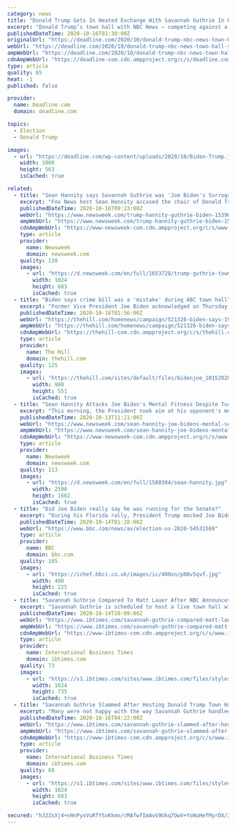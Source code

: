 ```yaml
---
category: news
title: "Donald Trump Gets In Heated Exchange With Savannah Guthrie In Opener To NBC News Town Hall"
excerpt: "Donald Trump’s town hall with NBC News — competing against a similar event with Joe Biden on ABC News — opened with a contentious series of questions with moderator Savannah"
publishedDateTime: 2020-10-16T01:30:00Z
originalUrl: "https://deadline.com/2020/10/donald-trump-nbc-news-town-hall-savannah-guthrie-1234598497/"
webUrl: "https://deadline.com/2020/10/donald-trump-nbc-news-town-hall-savannah-guthrie-1234598497/"
ampWebUrl: "https://deadline.com/2020/10/donald-trump-nbc-news-town-hall-savannah-guthrie-1234598497/amp/"
cdnAmpWebUrl: "https://deadline-com.cdn.ampproject.org/c/s/deadline.com/2020/10/donald-trump-nbc-news-town-hall-savannah-guthrie-1234598497/amp/"
type: article
quality: 65
heat: -1
published: false

provider:
  name: Deadline.com
  domain: deadline.com

topics:
  - Election
  - Donald Trump

images:
  - url: "https://deadline.com/wp-content/uploads/2020/10/Biden-Trump.jpg?w=1000"
    width: 1000
    height: 563
    isCached: true

related:
  - title: "Sean Hannity says Savannah Guthrie was 'Joe Biden's Surrogate' in Trump Town Hall 'Ambush'"
    excerpt: "Fox News host Sean Hannity accused the chair of Donald Trump's televised town hall of acting as Joe Biden's \"surrogate,\" claiming the president had been \"ambushed\" when challenged over previous comments he made on the subject of white supremacy."
    publishedDateTime: 2020-10-16T09:23:00Z
    webUrl: "https://www.newsweek.com/trump-hannity-guthrie-biden-1539659"
    ampWebUrl: "https://www.newsweek.com/trump-hannity-guthrie-biden-1539659?amp=1"
    cdnAmpWebUrl: "https://www-newsweek-com.cdn.ampproject.org/c/s/www.newsweek.com/trump-hannity-guthrie-biden-1539659?amp=1"
    type: article
    provider:
      name: Newsweek
      domain: newsweek.com
    quality: 130
    images:
      - url: "https://d.newsweek.com/en/full/1653728/trump-guthrie-town-hall.jpg"
        width: 1024
        height: 683
        isCached: true
  - title: "Biden says crime bill was a 'mistake' during ABC town hall"
    excerpt: "Former Vice President Joe Biden acknowledged on Thursday that his support for a crime bill that is widely blamed for increasing mass incarceration of people of color was a mistake, but defended some aspects of the measure."
    publishedDateTime: 2020-10-16T01:56:00Z
    webUrl: "https://thehill.com/homenews/campaign/521326-biden-says-1994-crime-bill-was-a-mistake-during-abc-town-hall"
    ampWebUrl: "https://thehill.com/homenews/campaign/521326-biden-says-1994-crime-bill-was-a-mistake-during-abc-town-hall?amp"
    cdnAmpWebUrl: "https://thehill-com.cdn.ampproject.org/c/s/thehill.com/homenews/campaign/521326-biden-says-1994-crime-bill-was-a-mistake-during-abc-town-hall?amp"
    type: article
    provider:
      name: The Hill
      domain: thehill.com
    quality: 125
    images:
      - url: "https://thehill.com/sites/default/files/bidenjoe_10152020_gettyimages.jpg"
        width: 980
        height: 551
        isCached: true
  - title: "Sean Hannity Attacks Joe Biden's Mental Fitness Despite Tucker Carlson Saying Tactic Won't Work"
    excerpt: "This morning, the President took aim at his opponent's mental stability once again in a tweet lambasting Biden for mistakingly saying he was running for senate."
    publishedDateTime: 2020-10-13T11:21:00Z
    webUrl: "https://www.newsweek.com/sean-hannity-joe-bidens-mental-senile-tucker-carlson-mistake-trump-1538587"
    ampWebUrl: "https://www.newsweek.com/sean-hannity-joe-bidens-mental-senile-tucker-carlson-mistake-trump-1538587?amp=1"
    cdnAmpWebUrl: "https://www-newsweek-com.cdn.ampproject.org/c/s/www.newsweek.com/sean-hannity-joe-bidens-mental-senile-tucker-carlson-mistake-trump-1538587?amp=1"
    type: article
    provider:
      name: Newsweek
      domain: newsweek.com
    quality: 113
    images:
      - url: "https://d.newsweek.com/en/full/1580304/sean-hannity.jpg"
        width: 2500
        height: 1662
        isCached: true
  - title: "Did Joe Biden really say he was running for the Senate?"
    excerpt: "During his Florida rally, President Trump mocked Joe Biden, claiming that his rival told supporters he was running for the US Senate. Here's what Biden said in full. Did Joe Biden really say he was running for the Senate?"
    publishedDateTime: 2020-10-14T01:28:00Z
    webUrl: "https://www.bbc.com/news/av/election-us-2020-54531569"
    type: article
    provider:
      name: BBC
      domain: bbc.com
    quality: 105
    images:
      - url: "https://ichef.bbci.co.uk/images/ic/400xn/p08v5qvf.jpg"
        width: 400
        height: 225
        isCached: true
  - title: "Savannah Guthrie Compared To Matt Lauer After NBC Announces Trump Town Hall"
    excerpt: "Savannah Guthrie is scheduled to host a live town hall with President Donald Trump, and the internet is not happy about it. After Trump tested positive for COVID-19, his second debate with democratic presidential nominee Joe Biden was switched to a virtual event."
    publishedDateTime: 2020-10-14T20:09:00Z
    webUrl: "https://www.ibtimes.com/savannah-guthrie-compared-matt-lauer-after-nbc-announces-trump-town-hall-3062211"
    ampWebUrl: "https://www.ibtimes.com/savannah-guthrie-compared-matt-lauer-after-nbc-announces-trump-town-hall-3062211?amp=1"
    cdnAmpWebUrl: "https://www-ibtimes-com.cdn.ampproject.org/c/s/www.ibtimes.com/savannah-guthrie-compared-matt-lauer-after-nbc-announces-trump-town-hall-3062211?amp=1"
    type: article
    provider:
      name: International Business Times
      domain: ibtimes.com
    quality: 73
    images:
      - url: "https://s1.ibtimes.com/sites/www.ibtimes.com/files/styles/full/public/2018/02/01/matt-lauer-savannah-guthrie.jpg"
        width: 1024
        height: 735
        isCached: true
  - title: "Savannah Guthrie Slammed After Hosting Donald Trump Town Hall: 'Rude, Disrespectful'"
    excerpt: "Many were not happy with the way Savannah Guthrie handled Donald Trump's town hall interview on NBC because they found her rude and disrespectful."
    publishedDateTime: 2020-10-16T04:22:00Z
    webUrl: "https://www.ibtimes.com/savannah-guthrie-slammed-after-hosting-donald-trump-town-hall-rude-disrespectful-3062923"
    ampWebUrl: "https://www.ibtimes.com/savannah-guthrie-slammed-after-hosting-donald-trump-town-hall-rude-disrespectful-3062923?amp=1"
    cdnAmpWebUrl: "https://www-ibtimes-com.cdn.ampproject.org/c/s/www.ibtimes.com/savannah-guthrie-slammed-after-hosting-donald-trump-town-hall-rude-disrespectful-3062923?amp=1"
    type: article
    provider:
      name: International Business Times
      domain: ibtimes.com
    quality: 68
    images:
      - url: "https://s1.ibtimes.com/sites/www.ibtimes.com/files/styles/full/public/2019/03/25/savannah-guthrie-twitter.jpg"
        width: 1024
        height: 683
        isCached: true

secured: "hJ2ZsXj4+nHnPyxVuRTYSxKkmn/cMAfwfImAvG9Ukq7OwV+YoNuHefMyrDX/2T3NTJfd5AOSX2I1yuoc3YxwPfiCxHpCQdJFOR/8eSubAphOvjXtHhr90shE4+jFm3vS46TdXTd7HnXaSNUnu8vnlNBGfpVJduztUsk4fnizUochQzpTwUkOm9gFzmyBfwcQ8amIvGeqp8DJIEw0z7j2JlmioxzIONIQokOC53h8jHyQGKFmqK08QRZ0lIWc4/upso64Y6RmolNm7dVWOA/w2TzTIrfrwy+dp2pJW0O2wUwdaeS9c4DZgFKHA2Pj0Pedx81/8s2u5PSZB4B+Ox2w9yhRa0oGgCFM6AEdtzMFhsI=;HByXZRq+ahWCox6vl53IAg=="
---
```


